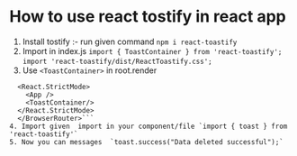# How to use react tostify in react app
1. Install tostify :- run given command `npm i react-toastify`
2. Import in index.js
    `import { ToastContainer } from 'react-toastify';`
    `import 'react-toastify/dist/ReactToastify.css';`
3. Use `<ToastContainer>`  in root.render
``` <BrowserRouter>
  <React.StrictMode>
    <App />
    <ToastContainer/>
  </React.StrictMode>
  </BrowserRouter>```
4. Import given  import in your component/file `import { toast } from 'react-toastify'`
5. Now you can messages  `toast.success("Data deleted successful");`
